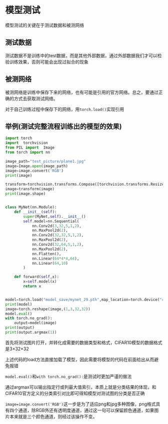 # 模型测试
模型测试的关键在于测试数据和被测网络

## 测试数据
测试数据不是训练中的test数据，而是其他外部数据，通过外部数据我们才可以检验训练效果，否则可能会出现过拟合的现象

## 被测网络
被测网络是训练中保存下来的网络，也有可能是引用的官方网络。总之，要通过正确的方式去获取测试网络。

对于自己训练过程中保存下的网络，用`torch.load()`实现引用

## 举例(测试完整流程训练出的模型的效果)
```python
import torch
import  torchvision
from PIL import  Image
from torch import nn

image_path="test_picture/plane1.jpg"
image=Image.open(image_path)
image=image.convert('RGB')
print(image)

transform=torchvision.transforms.Compose([torchvision.transforms.Resize((32,32)),torchvision.transforms.ToTensor()])
image=transform(image)
print(image.shape)


class MyNet(nn.Module):
    def __init__(self):
        super(MyNet,self).__init__()
        self.model=nn.Sequential(
            nn.Conv2d(3,32,5,1,2),
            nn.MaxPool2d(2),
            nn.Conv2d(32,32,5,1,2),
            nn.MaxPool2d(2),
            nn.Conv2d(32,64,5,1,2),
            nn.MaxPool2d(2),
            nn.Flatten(),
            nn.Linear(64*4*4,64),
            nn.Linear(64,10)
        )

    def forward(self,x):
        x=self.model(x)
        return x


model=torch.load("model_save/mynet_29.pth",map_location=torch.device("cpu"))
print(model)
image=torch.reshape(image,(1,3,32,32))
model.eval()
with torch.no_grad():
    output=model(image)
print(output)
print(output.argmax(1))
```
首先将测试图片打开，并转化成需要的数据类型和格式，CIFAR10模型的数据格式是3×32×32

上述代码的load方法直接加载了模型，因此需要将模型的代码在前面给出从而避免报错

`model.eval()`和`with torch.no_grad():`是测试时更加严谨的做法

通过argmax可以输出指定行或列最大值索引，本质上就是分类结果的体现，和CIFAR10官方定义的分类索引对比即可得知模型对测试图的分类是否正确

`image=image.convert('RGB')`这一步是为了适应png和jpg多种图像，png格式具有四个通道，除RGB外还有透明度通道，通过这一句可以保留颜色通道，如果图片本来就是三个颜色通道，则经过该操作不变。


